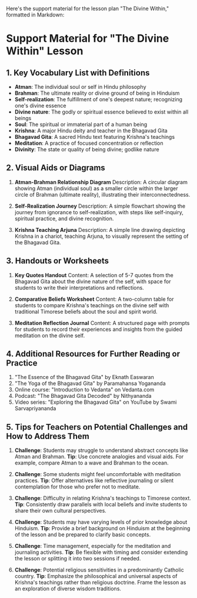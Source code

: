Here's the support material for the lesson plan "The Divine Within," formatted in Markdown:

# Support Material for "The Divine Within" Lesson

## 1. Key Vocabulary List with Definitions

- **Atman**: The individual soul or self in Hindu philosophy
- **Brahman**: The ultimate reality or divine ground of being in Hinduism
- **Self-realization**: The fulfillment of one's deepest nature; recognizing one's divine essence
- **Divine nature**: The godly or spiritual essence believed to exist within all beings
- **Soul**: The spiritual or immaterial part of a human being
- **Krishna**: A major Hindu deity and teacher in the Bhagavad Gita
- **Bhagavad Gita**: A sacred Hindu text featuring Krishna's teachings
- **Meditation**: A practice of focused concentration or reflection
- **Divinity**: The state or quality of being divine; godlike nature

## 2. Visual Aids or Diagrams

1. **Atman-Brahman Relationship Diagram**
   Description: A circular diagram showing Atman (individual soul) as a smaller circle within the larger circle of Brahman (ultimate reality), illustrating their interconnectedness.

2. **Self-Realization Journey**
   Description: A simple flowchart showing the journey from ignorance to self-realization, with steps like self-inquiry, spiritual practice, and divine recognition.

3. **Krishna Teaching Arjuna**
   Description: A simple line drawing depicting Krishna in a chariot, teaching Arjuna, to visually represent the setting of the Bhagavad Gita.

## 3. Handouts or Worksheets

1. **Key Quotes Handout**
   Content: A selection of 5-7 quotes from the Bhagavad Gita about the divine nature of the self, with space for students to write their interpretations and reflections.

2. **Comparative Beliefs Worksheet**
   Content: A two-column table for students to compare Krishna's teachings on the divine self with traditional Timorese beliefs about the soul and spirit world.

3. **Meditation Reflection Journal**
   Content: A structured page with prompts for students to record their experiences and insights from the guided meditation on the divine self.

## 4. Additional Resources for Further Reading or Practice

1. "The Essence of the Bhagavad Gita" by Eknath Easwaran
2. "The Yoga of the Bhagavad Gita" by Paramahansa Yogananda
3. Online course: "Introduction to Vedanta" on Vedanta.com
4. Podcast: "The Bhagavad Gita Decoded" by Nithyananda
5. Video series: "Exploring the Bhagavad Gita" on YouTube by Swami Sarvapriyananda

## 5. Tips for Teachers on Potential Challenges and How to Address Them

1. **Challenge**: Students may struggle to understand abstract concepts like Atman and Brahman.
   **Tip**: Use concrete analogies and visual aids. For example, compare Atman to a wave and Brahman to the ocean.

2. **Challenge**: Some students might feel uncomfortable with meditation practices.
   **Tip**: Offer alternatives like reflective journaling or silent contemplation for those who prefer not to meditate.

3. **Challenge**: Difficulty in relating Krishna's teachings to Timorese context.
   **Tip**: Consistently draw parallels with local beliefs and invite students to share their own cultural perspectives.

4. **Challenge**: Students may have varying levels of prior knowledge about Hinduism.
   **Tip**: Provide a brief background on Hinduism at the beginning of the lesson and be prepared to clarify basic concepts.

5. **Challenge**: Time management, especially for the meditation and journaling activities.
   **Tip**: Be flexible with timing and consider extending the lesson or splitting it into two sessions if needed.

6. **Challenge**: Potential religious sensitivities in a predominantly Catholic country.
   **Tip**: Emphasize the philosophical and universal aspects of Krishna's teachings rather than religious doctrine. Frame the lesson as an exploration of diverse wisdom traditions.